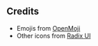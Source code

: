 ## Credits
- Emojis from <a href='https://openmoji.org/'>OpenMoji</a>
- Other icons from <a href='https://www.radix-ui.com/icons'>Radix UI</a>

